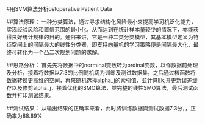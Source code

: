 #用SVM算法分析ostoperative Patient Data

##算法原理：
一种分类算法，通过寻求结构化风险最小来提高学习机泛化能力，实现经验风险和置信范围的最小化，从而达到在统计样本量较少的情况下，亦能获得良好统计规律的目的。通俗来讲，它是一种二类分类模型，其基本模型定义为特征空间上的间隔最大的线性分类器，即支持向量机的学习策略便是间隔最大化，最终可转化为一个凸二次规划问题的求解。

##思路分析：
首先先将数据中的norminal变数转为ordinal变数，以作数据前处理及分析，接着将数据以7:3的比例随机切为训练及测试数据集，之后通过核函数将数据转换更高维的空间，再來随机选择alpha_j的索引值，並计算Ek,并更新误差缓存以及修剪alpha_j，接着优化的SMO算法，並完整的线性SMO算法，最后测试函数并打印测试结果。

##测试结果：
从输出结果的正确率来看，此时將训练数据與测试数据7:3分，，正确率为88.89%
